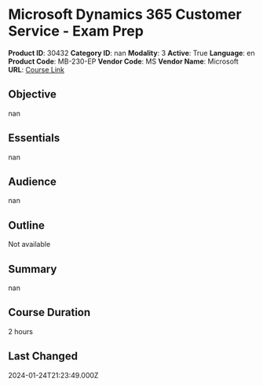 # Microsoft Dynamics 365 Customer Service - Exam Prep

**Product ID**: 30432
**Category ID**: nan
**Modality**: 3
**Active**: True
**Language**: en
**Product Code**: MB-230-EP
**Vendor Code**: MS
**Vendor Name**: Microsoft
**URL**: [Course Link](https://www.fastlaneus.com/course/microsoft-mb-230-ep)

## Objective
nan

## Essentials
nan

## Audience
nan

## Outline
Not available

## Summary
nan

## Course Duration
2 hours

## Last Changed
2024-01-24T21:23:49.000Z
